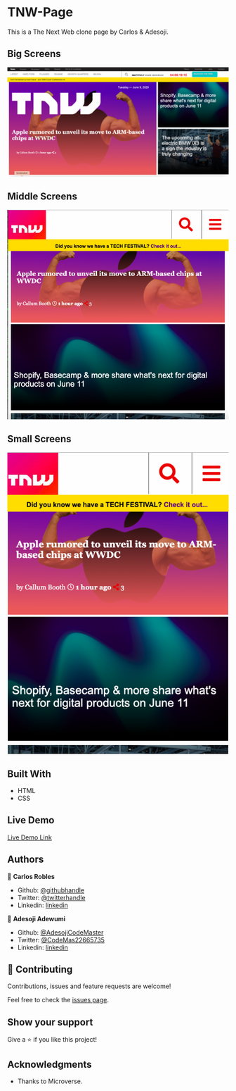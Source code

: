# TNW-Page
This is a The Next Web clone page by Carlos &amp; Adesoji.

## Big Screens 
![screenshot](./big.png)

## Middle Screens 
![screenshot](./middle.png)

## Small Screens 
![screenshot](./small.png)

## Built With

- HTML
- CSS

## Live Demo

[Live Demo Link](https://rawcdn.githack.com/carlos-ssh/tnw-page/5f6e1e3ea2a31c988141a178b7d60a4d030e1344/index.html)



## Authors

👤 **Carlos Robles**

- Github: [@githubhandle](https://github.com/carlos-ssh)
- Twitter: [@twitterhandle](https://twitter.com/AomRobles)
- Linkedin: [linkedin](https://linkedin.com/carlosfloresrobles)

👤 **Adesoji Adewumi**

- Github: [@AdesojiCodeMaster](https://github.com/)
- Twitter: [@CodeMas22665735](https://twitter.com/)
- Linkedin: [linkedin](https://www.linkedin.com/in/adesoji-adewumi-7752aba5)

## 🤝 Contributing

Contributions, issues and feature requests are welcome!

Feel free to check the [issues page](issues/).

## Show your support

Give a ⭐️ if you like this project!

## Acknowledgments

- Thanks to Microverse.

